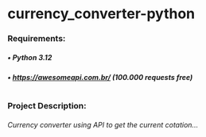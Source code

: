 # currency_converter-python

### Requirements:
##### • Python 3.12
##### • https://awesomeapi.com.br/ (100.000 requests free)
#
### Project Description:
###### Currency converter using API to get the current cotation...
